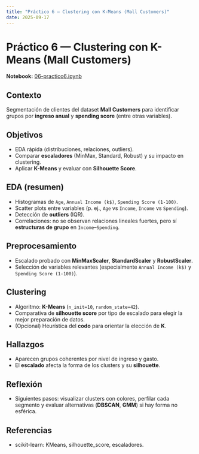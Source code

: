 ```yaml
---
title: "Práctico 6 — Clustering con K-Means (Mall Customers)"
date: 2025-09-17
---
```


# Práctico 6 — Clustering con K-Means (Mall Customers)

**Notebook:** [06-practico6.ipynb](06-practico6.ipynb)

## Contexto
Segmentación de clientes del dataset **Mall Customers** para identificar grupos por **ingreso anual** y **spending score** (entre otras variables).

## Objetivos
- EDA rápida (distribuciones, relaciones, outliers).
- Comparar **escaladores** (MinMax, Standard, Robust) y su impacto en clustering.
- Aplicar **K-Means** y evaluar con **Silhouette Score**.

## EDA (resumen)
- Histogramas de `Age`, `Annual Income (k$)`, `Spending Score (1-100)`.
- Scatter plots entre variables (p. ej., `Age` vs `Income`, `Income` vs `Spending`).
- Detección de **outliers** (IQR).
- Correlaciones: no se observan relaciones lineales fuertes, pero sí **estructuras de grupo** en `Income`–`Spending`.

## Preprocesamiento
- Escalado probado con **MinMaxScaler**, **StandardScaler** y **RobustScaler**.
- Selección de variables relevantes (especialmente `Annual Income (k$)` y `Spending Score (1-100)`).

## Clustering
- Algoritmo: **K-Means** (`n_init=10`, `random_state=42`).
- Comparativa de **silhouette score** por tipo de escalado para elegir la mejor preparación de datos.
- (Opcional) Heurística del **codo** para orientar la elección de **K**.

## Hallazgos
- Aparecen grupos coherentes por nivel de ingreso y gasto.
- El **escalado** afecta la forma de los clusters y su **silhouette**.

## Reflexión
- Siguientes pasos: visualizar clusters con colores, perfilar cada segmento y evaluar alternativas (**DBSCAN**, **GMM**) si hay forma no esférica.

## Referencias
- scikit-learn: KMeans, silhouette_score, escaladores.
